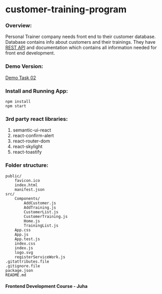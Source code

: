 # customer-training-program

### Overview:
Personal Trainer company needs front end to their customer database. Database contains info about customers and their trainings. They have [REST API](https://customerrest.herokuapp.com/api) and documentation which contains all information needed for front end development. 

### Demo Version:
[Demo Task 02](http://customer-training-task02.surge.sh/)

### Install and Running App:
```
npm install
npm start
```

### 3rd party react libraries:
1. semantic-ui-react
2. react-confirm-alert
3. react-router-dom
4. react-skylight
5. react-toastify

### Folder structure:
```
public/
	favicon.ico
	index.html
	manifest.json
src/
	Components/
		AddCustomer.js
		AddTraining.js
		CustomerList.js
		CustomerTraining.js
		Home.js
		TrainingList.js
	App.css
	App.js
	App.test.js
	index.css
	index.js
	logo.svg
	registerServiceWork.js
.gitattributes.file
.gitignore.file
package.json
README.md

```

#### Frontend Development Course - Juha

